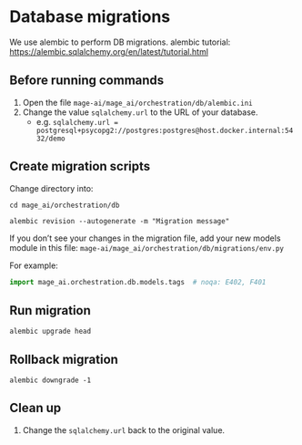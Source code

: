 # Database migrations

We use alembic to perform DB migrations. alembic tutorial: https://alembic.sqlalchemy.org/en/latest/tutorial.html

## Before running commands

1. Open the file `mage-ai/mage_ai/orchestration/db/alembic.ini`
1. Change the value `sqlalchemy.url` to the URL of your database.
    - e.g. `sqlalchemy.url = postgresql+psycopg2://postgres:postgres@host.docker.internal:5432/demo`

## Create migration scripts

Change directory into:

```
cd mage_ai/orchestration/db
```


```
alembic revision --autogenerate -m "Migration message"
```

If you don’t see your changes in the migration file, add your new models module in this
file: `mage-ai/mage_ai/orchestration/db/migrations/env.py`

For example:

```python
import mage_ai.orchestration.db.models.tags  # noqa: E402, F401
```

## Run migration

```
alembic upgrade head
```

## Rollback migration

```
alembic downgrade -1
```

## Clean up

1. Change the `sqlalchemy.url` back to the original value.
